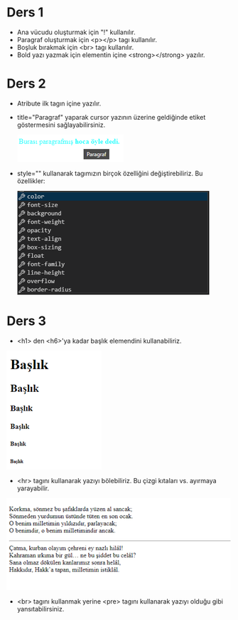 # Ders 1 
* Ana vücudu oluşturmak için "!" kullanılır.
* Paragraf oluşturmak için \<p>\</p> tagı kullanılır.
* Boşluk bırakmak için \<br> tagı kullanılır.
* Bold yazı yazmak için elementin içine \<strong>\</strong> yazılır.
# Ders 2
* Atribute ilk tagın içine yazılır. 
* title="Paragraf" yaparak cursor yazının üzerine geldiğinde etiket göstermesini sağlayabilirsiniz. 

  ![title](img/title.png)

* style="" kullanarak tagımızın birçok özelliğini değiştirebiliriz. Bu özellikler:
  
  ![style](img/ozellik.png) 

# Ders 3
* \<h1> den \<h6>'ya kadar başlık elemendini kullanabiliriz. 

![başlık](img/h1.png)

* \<hr> tagını kullanarak yazıyı bölebiliriz. Bu çizgi kıtaları vs. ayırmaya yarayabilir. 

![çizgi](img/br.png)

* \<br> tagını kullanmak yerine \<pre> tagını kullanarak yazıyı olduğu gibi yansıtabilirsiniz.